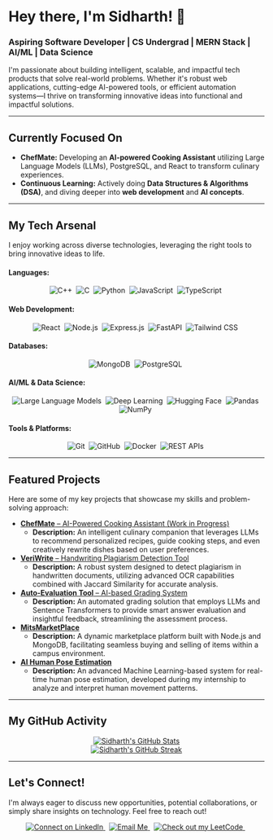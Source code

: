 # Hey there, I'm Sidharth! 👋

### **Aspiring Software Developer | CS Undergrad | MERN Stack | AI/ML | Data Science**

I'm passionate about building intelligent, scalable, and impactful tech products that solve real-world problems. Whether it's robust web applications, cutting-edge AI-powered tools, or efficient automation systems—I thrive on transforming innovative ideas into functional and impactful solutions.

---

## Currently Focused On

* **ChefMate:** Developing an **AI-powered Cooking Assistant** utilizing Large Language Models (LLMs), PostgreSQL, and React to transform culinary experiences.
* **Continuous Learning:** Actively doing **Data Structures & Algorithms (DSA)**, and diving deeper into **web development** and **AI concepts**.

---

## My Tech Arsenal

I enjoy working across diverse technologies, leveraging the right tools to bring innovative ideas to life.

#### **Languages:**
<p align="center">
    <img src="https://img.shields.io/badge/C%2B%2B-00599C?style=for-the-badge&logo=cplusplus&logoColor=white" alt="C++"/>&nbsp;
    <img src="https://img.shields.io/badge/C-A8B9CC?style=for-the-badge&logo=c&logoColor=white" alt="C"/>&nbsp;
    <img src="https://img.shields.io/badge/Python-3670A0?style=for-the-badge&logo=python&logoColor=ffdd54" alt="Python"/>&nbsp;
    <img src="https://img.shields.io/badge/JavaScript-%23F7DF1E.svg?style=for-the-badge&logo=javascript&logoColor=black" alt="JavaScript"/>&nbsp;
    <img src="https://img.shields.io/badge/TypeScript-%23007ACC.svg?style=for-the-badge&logo=typescript&logoColor=white" alt="TypeScript"/>&nbsp;
</p>

#### **Web Development:**
<p align="center">
    <img src="https://img.shields.io/badge/React-%2361DAFB.svg?style=for-the-badge&logo=react&logoColor=white" alt="React"/>&nbsp;
    <img src="https://img.shields.io/badge/Node.js-6DA55F?style=for-the-badge&logo=node.js&logoColor=white" alt="Node.js"/>&nbsp;
    <img src="https://img.shields.io/badge/Express.js-%23000000.svg?style=for-the-badge&logo=express&logoColor=white" alt="Express.js"/>&nbsp;
    <img src="https://img.shields.io/badge/FastAPI-%23009688.svg?style=for-the-badge&logo=fastapi&logoColor=white" alt="FastAPI"/>&nbsp;
    <img src="https://img.shields.io/badge/Tailwind_CSS-%2306B6D4.svg?style=for-the-badge&logo=tailwindcss&logoColor=white" alt="Tailwind CSS"/>&nbsp;
</p>

#### **Databases:**
<p align="center">
    <img src="https://img.shields.io/badge/MongoDB-%234EA94B.svg?style=for-the-badge&logo=mongodb&logoColor=white" alt="MongoDB"/>&nbsp;
    <img src="https://img.shields.io/badge/PostgreSQL-%23316192.svg?style=for-the-badge&logo=postgresql&logoColor=white" alt="PostgreSQL"/>&nbsp;
</p>

#### **AI/ML & Data Science:**
<p align="center">
    <img src="https://img.shields.io/badge/LLMs-FF4500?style=for-the-badge&logo=openai&logoColor=white" alt="Large Language Models"/>&nbsp;
    <img src="https://img.shields.io/badge/Deep_Learning-FF6600?style=for-the-badge&logo=tensorflow&logoColor=white" alt="Deep Learning"/>&nbsp;
    <img src="https://img.shields.io/badge/Hugging_Face-FFD21C?style=for-the-badge&logo=huggingface&logoColor=black" alt="Hugging Face"/>&nbsp;
    <img src="https://img.shields.io/badge/Pandas-%23150458.svg?style=for-the-badge&logo=pandas&logoColor=white" alt="Pandas"/>&nbsp;
    <img src="https://img.shields.io/badge/NumPy-%23013243.svg?style=for-the-badge&logo=numpy&logoColor=white" alt="NumPy"/>&nbsp;
</p>

#### **Tools & Platforms:**
<p align="center">
    <img src="https://img.shields.io/badge/Git-%23F05032.svg?style=for-the-badge&logo=git&logoColor=white" alt="Git"/>&nbsp;
    <img src="https://img.shields.io/badge/GitHub-%23181717.svg?style=for-the-badge&logo=github&logoColor=white" alt="GitHub"/>&nbsp;
    <img src="https://img.shields.io/badge/Docker-%232496ED.svg?style=for-the-badge&logo=docker&logoColor=white" alt="Docker"/>&nbsp;
    <img src="https://img.shields.io/badge/REST_APIs-%23000000.svg?style=for-the-badge" alt="REST APIs"/>&nbsp;
</p>

---

## Featured Projects

Here are some of my key projects that showcase my skills and problem-solving approach:

* [**ChefMate** – AI-Powered Cooking Assistant (Work in Progress)](https://github.com/Sid-CodeX/ChefMate)
    * **Description:** An intelligent culinary companion that leverages LLMs to recommend personalized recipes, guide cooking steps, and even creatively rewrite dishes based on user preferences.
* [**VeriWrite** – Handwriting Plagiarism Detection Tool](https://github.com/Sid-CodeX/VeriWrite)
    * **Description:** A robust system designed to detect plagiarism in handwritten documents, utilizing advanced OCR capabilities combined with Jaccard Similarity for accurate analysis.
* [**Auto-Evaluation Tool** – AI-based Grading System](https://github.com/Sid-CodeX/Auto-Answer-Grader)
    * **Description:** An automated grading solution that employs LLMs and Sentence Transformers to provide smart answer evaluation and insightful feedback, streamlining the assessment process.
* [**MitsMarketPlace**](https://github.com/Sid-CodeX/MitsMarketPlace)
    * **Description:** A dynamic marketplace platform built with Node.js and MongoDB, facilitating seamless buying and selling of items within a campus environment.
* [**AI Human Pose Estimation**](https://github.com/Sid-CodeX/Humanpose_Estimation)
    * **Description:** An advanced Machine Learning-based system for real-time human pose estimation, developed during my internship to analyze and interpret human movement patterns.

---

## My GitHub Activity

<p align="center">
    <a href="https://github.com/Sid-CodeX">
        <img src="https://github-readme-stats.vercel.app/api?username=Sid-CodeX&show_icons=true&theme=dark&count_private=true&hide_border=true" alt="Sidharth's GitHub Stats"/>
    </a>
    <br/>
    <a href="https://github.com/Sid-CodeX">
        <img src="https://github-readme-streak-stats.herokuapp.com/?user=Sid-CodeX&theme=dark&hide_border=true" alt="Sidharth's GitHub Streak"/>
    </a>
    </p>

---

## Let's Connect!

I'm always eager to discuss new opportunities, potential collaborations, or simply share insights on technology. Feel free to reach out!

<p align="center">
    <a href="https://www.linkedin.com/in/sidharth-p-7b0097257/" target="_blank">
        <img src="https://img.shields.io/badge/LinkedIn-0A66C2?style=for-the-badge&logo=linkedin&logoColor=white" alt="Connect on LinkedIn"/>
    </a>&nbsp;
    <a href="mailto:sidharth2272004@gmail.com" target="_blank">
        <img src="https://img.shields.io/badge/Gmail-D14836?style=for-the-badge&logo=gmail&logoColor=white" alt="Email Me"/>
    </a>&nbsp;
    <a href="https://leetcode.com/Sid_CodeX" target="_blank">
        <img src="https://img.shields.io/badge/LeetCode-FFA116?style=for-the-badge&logo=leetcode&logoColor=white" alt="Check out my LeetCode"/>
    </a>&nbsp;
    </p>
